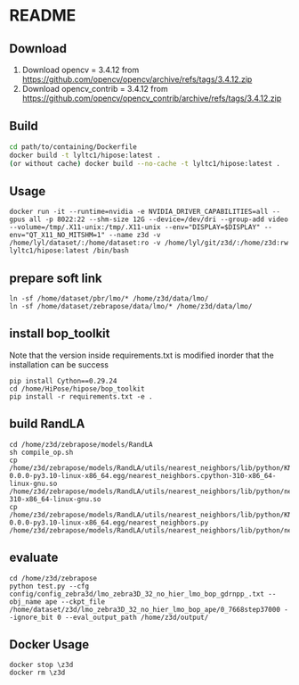 # README

## Download
1. Download opencv = 3.4.12 from https://github.com/opencv/opencv/archive/refs/tags/3.4.12.zip
2. Download opencv_contrib = 3.4.12 from https://github.com/opencv/opencv_contrib/archive/refs/tags/3.4.12.zip


## Build 
```bash
cd path/to/containing/Dockerfile
docker build -t lyltc1/hipose:latest .
(or without cache) docker build --no-cache -t lyltc1/hipose:latest .
```
## Usage
```
docker run -it --runtime=nvidia -e NVIDIA_DRIVER_CAPABILITIES=all --gpus all -p 8022:22 --shm-size 12G --device=/dev/dri --group-add video --volume=/tmp/.X11-unix:/tmp/.X11-unix --env="DISPLAY=$DISPLAY" --env="QT_X11_NO_MITSHM=1" --name z3d -v /home/lyl/dataset/:/home/dataset:ro -v /home/lyl/git/z3d/:/home/z3d:rw lyltc1/hipose:latest /bin/bash
```

## prepare soft link
```
ln -sf /home/dataset/pbr/lmo/* /home/z3d/data/lmo/
ln -sf /home/dataset/zebrapose/data/lmo/* /home/z3d/data/lmo/
```

## install bop_toolkit
Note that the version inside requirements.txt is modified inorder that the installation can be success
```
pip install Cython==0.29.24
cd /home/HiPose/hipose/bop_toolkit
pip install -r requirements.txt -e .  
```

## build RandLA
```
cd /home/z3d/zebrapose/models/RandLA
sh compile_op.sh
cp /home/z3d/zebrapose/models/RandLA/utils/nearest_neighbors/lib/python/KNN_NanoFLANN-0.0.0-py3.10-linux-x86_64.egg/nearest_neighbors.cpython-310-x86_64-linux-gnu.so /home/z3d/zebrapose/models/RandLA/utils/nearest_neighbors/lib/python/nearest_neighbors.cpython-310-x86_64-linux-gnu.so
cp /home/z3d/zebrapose/models/RandLA/utils/nearest_neighbors/lib/python/KNN_NanoFLANN-0.0.0-py3.10-linux-x86_64.egg/nearest_neighbors.py /home/z3d/zebrapose/models/RandLA/utils/nearest_neighbors/lib/python/nearest_neighbors.py
```

## evaluate
```
cd /home/z3d/zebrapose
python test.py --cfg config/config_zebra3d/lmo_zebra3D_32_no_hier_lmo_bop_gdrnpp_.txt --obj_name ape --ckpt_file /home/dataset/z3d/lmo_zebra3D_32_no_hier_lmo_bop_ape/0_7668step37000 --ignore_bit 0 --eval_output_path /home/z3d/output/
```

## Docker Usage
```
docker stop \z3d
docker rm \z3d
```
